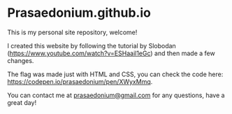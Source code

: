 # Prasaedonium.github.io

This is my personal site repository, welcome!

I created this website by following the tutorial by Slobodan (https://www.youtube.com/watch?v=ESHaail1eGc) and then made a few changes.

The flag was made just with HTML and CSS, you can check the code here: https://codepen.io/prasaedonium/pen/XWyxMmq.

You can contact me at prasaedonium@gmail.com for any questions, have a great day!
